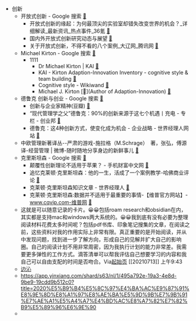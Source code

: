- 创新
    - 开放式创新 - Google 搜索 [🔗](https://www.google.com/search?q=%E5%BC%80%E6%94%BE%E5%BC%8F%E5%88%9B%E6%96%B0&oq=%E5%BC%80%E6%94%BE%E5%BC%8F%E5%88%9B%E6%96%B0&aqs=chrome..69i57.3818j0j1&sourceid=chrome&ie=UTF-8)
        - 开放式创新的缘起：为何最顶尖的实验室却错失改变世界的机会？_详细解读_最新资讯_热点事件_36氪 [🔗](https://36kr.com/p/1723305181185)
        - 国内外开放式创新研究动态与展望 [🔗](https://www.1xuezhe.exuezhe.com/Qk/art/582846?dbcode=1&flag=2)
        - 关于开放式创新，不得不看的八个案例_大辽网_腾讯网 [🔗](https://ln.qq.com/a/20150212/050089.htm)
    - Michael Kirton - Google 搜索 [🔗](https://www.google.com/search?sxsrf=ALeKk01ehwitpFW834u8BULNcUVZrK4oRg%3A1610948893599&ei=HSEFYM-KJLXP0PEPv4y80AE&q=Michael+Kirton&oq=Michael+Kirton&gs_lcp=CgZwc3ktYWIQAzIGCCMQJxATMgUIABDLATIFCAAQywEyBQgAEMsBMgUIABDLATIFCAAQywEyBQgAEMsBMgUIABDLATIECAAQHjIECAAQHjoECCMQJ1CltgZY1bgGYOHABmgAcAB4AIABmwOIAb0JkgEDNC0zmAEAoAEBqgEHZ3dzLXdpesABAQ&sclient=psy-ab&ved=0ahUKEwiPjbek5KTuAhW1JzQIHT8GDxoQ4dUDCA0&uact=5)
        - 1111
            - Dr Michael Kirton | KAI [🔗](https://kaicentre.com/dr-michael-kirton/)
            - KAI - Kirton Adaption-Innovation Inventory - cognitive style & team building [🔗](https://kaicentre.com/)
            - Cognitive style - Wikiwand [🔗](https://www.wikiwand.com/en/Cognitive_style)
            - Michael J. Kirton [🔗](Author of Adaption-Innovation) [🔗](https://www.goodreads.com/author/show/1965154.Michael_J_Kirton)
    - 德鲁克 创新与创业 - Google 搜索 [🔗](https://www.google.com/search?q=%E5%BE%B7%E9%B2%81%E5%85%8B+%E5%88%9B%E6%96%B0%E4%B8%8E%E5%88%9B%E4%B8%9A&oq=%E5%BE%B7%E9%B2%81%E5%85%8B+%E5%88%9B%E6%96%B0%E4%B8%8E%E5%88%9B%E4%B8%9A&aqs=chrome..69i57.7428j0j1&sourceid=chrome&ie=UTF-8)
        - 创新与企业家精神(豆瓣) [🔗](https://book.douban.com/subject/1951372/)
        - “现代管理学之父”德鲁克：90%的创新来源于这七个机遇丨充电 - 专栏 - 创业邦 [🔗](https://www.cyzone.cn/article/602390.html)
        - 德鲁克：这4种创新方式，使变化成为机会 - 企业战略 - 世界经理人网站 [🔗](http://www.ceconline.com/strategy/ma/8800107829/01/)
    - 中欧管理新著译丛--严肃的游戏-施拉格（M.Schrage）　著，张弘，傅源　译-经营管理 | 微博-随时随地分享身边的新鲜事儿 [🔗](https://weibo.com/p/100202read7130563?pids=Pl_Core_Pt6Rank__18&cfs=300&Pl_Core_Pt6Rank__18_filter=3&sudaref=www.google.com)
    - 克里斯坦森 - Google 搜索 [🔗](https://www.google.com/search?q=%E5%85%8B%E9%87%8C%E6%96%AF%E5%9D%A6%E6%A3%AE&oq=%E5%85%8B%E9%87%8C%E6%96%AF%E5%9D%A6%E6%A3%AE&aqs=chrome..69i57.3667j0j1&sourceid=chrome&ie=UTF-8)
        - 颠覆性创新理论不适用于苹果？ - 手机财富中文网 [🔗](http://app.fortunechina.com/mobile/article/229615.htm) 
        - 追忆克莱顿·克里斯坦森：他的一生，活成了一个案例教学-哈佛商业评论 [🔗](https://www.hbrchina.org/2020-01-26/7730.html)
        - 克莱顿·克里斯坦森知识文章 - 世界经理人 [🔗](http://www.ceconline.com/SCHART/%BF%CB%C0%B3%B6%D9%A1%A4%BF%CB%C0%EF%CB%B9%CC%B9%C9%AD.HTM)
        - 克莱顿·克里斯坦森:数据并不适用于最重要的事情-【维普官方网站】-www.cqvip.com-维普网 [🔗](http://www.cqvip.com/qk/81834x/201707/83898772504849554855484954.html)
    - 这就是可以随意记录的卡片。😀😀包括roam research和obsidian在内，其实都是支持mac和windows两大系统的。😀😀我到底有没有必要为整理阅读材料花费太多时间呢？包括pdf书库、印象笔记搜集的文章，在阅读之前，这些资料对我的作用实际上非常有限。真正重要的是开始阅读，并从中发现问题，找到进一步了解方向，形成自己的见解并扩大自己的影响圈。自己的阅读计划不用非常周密，因为我执行计划的能力非常差。我需要更多弹性的工作方式。滴答清单可以帮我评估自己想要学习的内容和我自己可以自由支配的时间是否吻合。Via[起始页](favorites://) [[20210713]] 上午9:43
    - [边沁](obsidian://open?vault=new%20roam&file=%E8%BE%B9%E6%B2%81)
    - https://app.yinxiang.com/shard/s63/nl/1/495a792e-19a3-4e8d-9be9-19cdd9b512c0?title=2020%E5%B9%B4%E5%8C%97%E4%BA%AC%E9%87%91%E8%9E%8D%E8%A1%97%E8%AE%BA%E5%9D%9B%E7%9B%91%E7%AE%A1%E5%A4%A7%E4%BD%AC%E8%A7%82%E7%82%B9%E5%89%96%E6%9E%90
    - 
